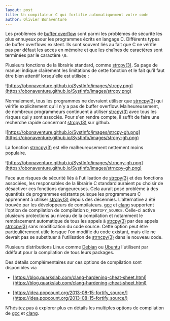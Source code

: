 ```yaml
---
layout: post
title: Un compilateur C qui fortifie automatiquement votre code
author: Olivier Bonaventure
---
```


Les problèmes de [buffer overflow](https://en.wikipedia.org/wiki/Buffer_overflow) sont parmi les problèmes de sécurité les plus ennuyeux pour les programmes écrits en langage C. Différents types de buffer overflows existent. Ils sont souvent liés au fait que C ne vérifie pas par défaut les accès en mémoire et que les chaînes de caractères sont terminées par le caractère `\0`.

Plusieurs fonctions de la librairie standard, comme [strcpy(3)](https://sites.uclouvain.be/SystInfo/manpages/man3/strcpy.3.html). Sa page de manuel indique clairement les limitations de cette fonction et le fait qu'il faut être bien attentif lorsqu'elle est utilisée :

![https://obonaventure.github.io/SystInfo/images/strcpy.png](https://obonaventure.github.io/SystInfo/images/strcpy.png)

Normalement, tous les programmes ne devraient utiliser que [strncpy(3)](https://sites.uclouvain.be/SystInfo/manpages/man3/strncpy.3.html) qui vérifie explicitement qu'il n'y a pas de buffer overflow. Malheureusement, de nombreux programmeurs continuent à utiliser [strcpy(3)](https://sites.uclouvain.be/SystInfo/manpages/man3/strcpy.3.html) avec tous les risques qui y sont associés. Pour s'en rendre compte, il suffit de faire une recherche rapide concernant [strcpy(3)](https://sites.uclouvain.be/SystInfo/manpages/man3/strcpy.3.html) sur github.

![https://obonaventure.github.io/SystInfo/images/strcpy-gh.png](https://obonaventure.github.io/SystInfo/images/strcpy-gh.png)

La fonction [strncpy(3)](https://sites.uclouvain.be/SystInfo/manpages/man3/strncpy.3.html) est elle malheureusement nettement moins populaire.

![https://obonaventure.github.io/SystInfo/images/strncpy-gh.png](https://obonaventure.github.io/SystInfo/images/strncpy-gh.png)

Face aux risques de sécurité liés à l'utilisation de [strcpy(3)](https://sites.uclouvain.be/SystInfo/manpages/man3/strcpy.3.html) et des fonctions associées, les responsables de la librairie C standard auraient pu choisir de désactiver ces fonctions dangeureuses. Cela aurait posé problème à des quantités de programmes existants puisque les programmeurs C apprennent à utiliser  [strcpy(3)](https://sites.uclouvain.be/SystInfo/manpages/man3/strcpy.3.html) depuis des décennies. L'alternative a été trouvée par les développeurs de compilateurs. [gcc](https://gcc.gnu.org/) et [clang](https://clang.llvm.org/) supportent l'option de compilation de compilation `D_FORTIFY_SOURCE`. Celle-ci active plusieurs protections au niveau de la compilation et notamment le remplacement automatique de tous les appels à [strcpy(3)](https://sites.uclouvain.be/SystInfo/manpages/man3/strcpy.3.html) par des appels [strncpy(3)](https://sites.uclouvain.be/SystInfo/manpages/man3/strncpy.3.html) sans modification du code source. Cette option peut être particulièrement utile lorsque l'on modifie du code existant, mais elle ne devrait pas se substituer à l'utilisation de  [strncpy(3)](https://sites.uclouvain.be/SystInfo/manpages/man3/strncpy.3.html) dans le nouveau code.

Plusieurs distributions Linux comme [Debian](https://wiki.debian.org/Hardening) ou [Ubuntu](https://wiki.ubuntu.com/Security/Features#fortify-source) l'utilisent par ddéfaut pour la compilation de tous leurs packages.

Des détails complémentaires sur ces options de compilation sont disponibles via

 - [https://blog.quarkslab.com/clang-hardening-cheat-sheet.html](https://blog.quarkslab.com/clang-hardening-cheat-sheet.html)

 - [https://idea.popcount.org/2013-08-15-fortify_source/](https://idea.popcount.org/2013-08-15-fortify_source/)

N'hésitez pas à explorer plus en détails les multiples options de compilation de  [gcc](https://gcc.gnu.org/) et [clang](https://clang.llvm.org/).


